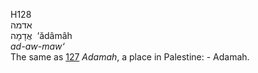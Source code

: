 H128  
אדמה  
אֲדָמָה ‎ ‘ădâmâh  
*ad-aw-maw‘*  
The same as [127](h0127) *Adamah*, a place in Palestine: - Adamah.  
